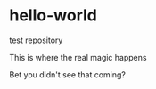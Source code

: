# hello-world
test repository

This is where the real magic happens

Bet you didn't see that coming?
